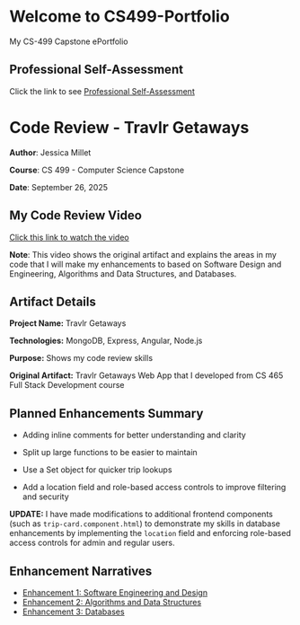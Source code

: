 # Welcome to CS499-Portfolio
My CS-499 Capstone ePortfolio

## Professional Self-Assessment
Click the link to see [Professional Self-Assessment](Professional_Self_Assessment.md)

# Code Review - Travlr Getaways

**Author**: Jessica Millet

**Course**: CS 499 - Computer Science Capstone

**Date**: September 26, 2025

## My Code Review Video

[Click this link to watch the video](https://www.dropbox.com/scl/fi/2wrfhek0ft3zcxj4kelc5/Travlr-Getaways-Code-Review.mp4?rlkey=gmq60dhkjmo4vg1hruoivjjm4&st=ggvr7bpl&raw=1) 

**Note**: This video shows the original artifact and explains the areas in my code that I will make my enhancements to based on Software Design and Engineering, Algorithms and Data Structures, and Databases. 

## Artifact Details

**Project Name:** Travlr Getaways 

**Technologies:** MongoDB, Express, Angular, Node.js

**Purpose:** Shows my code review skills

**Original Artifact:** Travlr Getaways Web App that I developed from CS 465 Full Stack Development course

## Planned Enhancements Summary 

* Adding inline comments for better understanding and clarity

* Split up large functions to be easier to maintain

* Use a Set object for quicker trip lookups

* Add a location field and role-based access controls to improve filtering and security


**UPDATE:** I have made modifications to additional frontend components (such as `trip-card.component.html`) to demonstrate my skills in database enhancements by implementing the `location` field and enforcing role-based access controls for admin and regular users.

## Enhancement Narratives

- [Enhancement 1: Software Engineering and Design](Enhancement1_Software_Engineering_And_Design.zip)
- [Enhancement 2: Algorithms and Data Structures](Enhancement2_Algorithms_And_Data_Structure.zip)
- [Enhancement 3: Databases](Enhancement3_Databases.zip)
